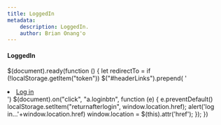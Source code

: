 ```yaml
---
title: LoggedIn
metadata:
    description: LoggedIn.
    author: Brian Onang'o
---
```


#### LoggedIn

<script src="{{config.base_url}}/themes/default/lib/jquery/dist/jquery.min.js"></script>


$(document).ready(function () {
    let redirectTo = 
    if (!localStorage.getItem("token")) $("#headerLinks").prepend(
    '<li><a class="loginbtn" href="/login">Log in</a></li>')
    $(document).on("click", "a.loginbtn", function (e) {
    e.preventDefault()
    localStorage.setItem("returnafterlogin", window.location.href);
    alert('log in...'+window.location.href)
    window.location =  $(this).attr('href');
    });
})